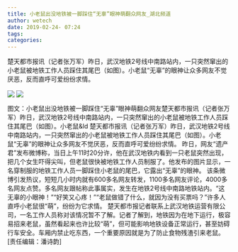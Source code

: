 ```yaml
---
title: 小老鼠出没地铁被一脚踩住“无辜”眼神萌翻众网友_湖北频道
author: wetech
date: 2019-02-24- 07:24
tags: 
categories: 
---
```

楚天都市报讯（记者张万军）昨日，武汉地铁2号线中南路站内，一只突然窜出的小老鼠被地铁工作人员踩住其尾巴（如图）。小老鼠“无辜”的眼神让众多网友不觉厌恶，反而直呼可爱纷纷求情。
<!-- more -->
                
<img align="center" border="0" src="http://p1.ifengimg.com/a/2019_09/022e99fbf38ec55_size9_w232_h310.jpg" />
                
<img align="center" border="0" src="http://p2.ifengimg.com/a/2016/0810/204c433878d5cf9size1_w16_h16.png" />
            
图文：小老鼠出没地铁被一脚踩住“无辜”眼神萌翻众网友楚天都市报讯（记者张万军）昨日，武汉地铁2号线中南路站内，一只突然窜出的小老鼠被地铁工作人员踩住其尾巴（如图）。小老鼠&ld
楚天都市报讯（记者张万军）昨日，武汉地铁2号线中南路站内，一只突然窜出的小老鼠被地铁工作人员踩住其尾巴（如图）。小老鼠“无辜”的眼神让众多网友不觉厌恶，反而直呼可爱纷纷求情。
昨日，网友“遗产君”发布微博称，当日上午11时20分许，他在武汉地铁内看到一只老鼠突然出现，把几个女生吓得尖叫，但老鼠很快被地铁工作人员制服了。他发布的图片显示，一名穿制服的地铁工作人员一脚踩住小老鼠的尾巴，它露出“无辜”的眼神。
该条微博引发热议，短短几小时内就有600多名网友转发，1100多名网友评论，4000多名网友点赞。多名网友跟帖称此事属实，发生在地铁2号线中南路地铁站内。“这无辜的小眼神！”“好笑又心疼！”“老鼠做错了什么，就因为没有买票吗？”许多人直呼小老鼠很“萌”，纷纷为它求情。
楚天都市报记者联系上武汉地铁运营有限公司，一名工作人员称对该情况暂不了解。记者了解到，地铁因为在地下运行，极容易招来老鼠，虽然看起来也许比较“萌”，但可能影响地铁设备正常运行，甚至妨碍行车安全。车厢内禁止吃东西，一个重要原因就是为了防止食物残渣引来老鼠。
[责任编辑：潘诗韵]
            
